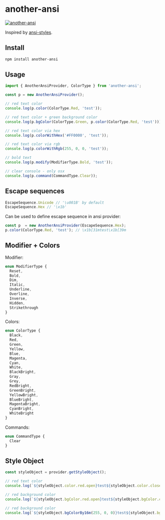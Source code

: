 # another-ansi

[![another-ansi](https://circleci.com/gh/ayecue/another-ansi.svg?style=svg)](https://circleci.com/gh/ayecue/another-ansi)

Inspired by [ansi-styles](https://github.com/chalk/ansi-styles).

## Install

```sh
npm install another-ansi
```

## Usage

```js
import { AnotherAnsiProvider, ColorType } from 'another-ansi';

const p = new AnotherAnsiProvider();

// red text color
console.log(p.color(ColorType.Red, 'test'));

// red text color + green background color
console.log(p.bgColor(ColorType.Green, p.color(ColorType.Red, 'test')));

// red text color via hex
console.log(p.colorWithHex('#FF0000', 'test'));

// red text color via rgb
console.log(p.colorWithRgb(255, 0, 0, 'test'));

// bold text
console.log(p.modify(ModifierType.Bold, 'test'));

// clear console - only osx
console.log(p.command(CommandType.Clear));
```

## Escape sequences

```ts
EscapeSequence.Unicode // '\u001B' by default
EscapeSequence.Hex // '\x1b'
```

Can be used to define escape sequence in ansi provider:
```ts
const p  = new AnotherAnsiProvider(EscapeSequence.Hex);
p.color(ColorType.Red, 'test'); // \x1b[31mtest\x1b[39m
```

## Modifier + Colors

Modifier:
```ts
enum ModifierType {
  Reset,
  Bold,
  Dim,
  Italic,
  Underline,
  Overline,
  Inverse,
  Hidden,
  Strikethrough
}
```

Colors:
```ts
enum ColorType {
  Black,
  Red,
  Green,
  Yellow,
  Blue,
  Magenta,
  Cyan,
  White,
  BlackBright,
  Gray,
  Grey,
  RedBright,
  GreenBright,
  YellowBright,
  BlueBright,
  MagentaBright,
  CyanBright,
  WhiteBright
}
```

Commands:
```ts
enum CommandType {
  Clear
}
```

## Style Object

```ts
const styleObject = provider.getStyleObject();

// red text color
console.log(`${styleObject.color.red.open}test${styleObject.color.close}`);

// red background color
console.log(`${styleObject.bgColor.red.open}test${styleObject.bgColor.close}`);

// red background color
console.log(`${styleObject.bgColorBy16m(255, 0, 0)}test${styleObject.bgColor.close}`);
```